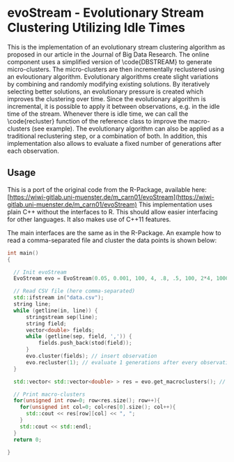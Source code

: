 # evoStream - Evolutionary Stream Clustering Utilizing Idle Times

This is the implementation of an evolutionary stream clustering algorithm as proposed in our article in the Journal of Big Data Research.
The online component uses a simplified version of \code{DBSTREAM} to generate micro-clusters.
The micro-clusters are then incrementally reclustered using an evloutionary algorithm.
Evolutionary algorithms create slight variations by combining and randomly modifying existing solutions.
By iteratively selecting better solutions, an evolutionary pressure is created which improves the clustering over time.
Since the evolutionary algorithm is incremental, it is possible to apply it between observations, e.g. in the idle time of the stream.
Whenever there is idle time, we can call the \code{recluster} function of the reference class to improve the macro-clusters (see example).
The evolutionary algorithm can also be applied as a traditional reclustering step, or a combination of both.
In addition, this implementation also allows to evaluate a fixed number of generations after each observation.

## Usage

This is a port of the original code from the R-Package, available here: [https://wiwi-gitlab.uni-muenster.de/m_carn01/evoStream](https://wiwi-gitlab.uni-muenster.de/m_carn01/evoStream)
This implementation uses plain C++ without the interfaces to R. This should allow easier interfacing for other languages. It also makes use of C++11 features.

The main interfaces are the same as in the R-Package. An example how to read a comma-separated file and cluster the data points is shown below:

```Cpp
int main()
{

  // Init evoStream
  EvoStream evo = EvoStream(0.05, 0.001, 100, 4, .8, .5, 100, 2*4, 1000);

  // Read CSV file (here comma-separated)
  std::ifstream in("data.csv");
  string line;
  while (getline(in, line)) {
      stringstream sep(line);
      string field;
      vector<double> fields;
      while (getline(sep, field, ',')) {
          fields.push_back(stod(field));
      }
      evo.cluster(fields); // insert observation
      evo.recluster(1); // evaluate 1 generations after every observation. This can be adapted to the available time
  }

  std::vector< std::vector<double> > res = evo.get_macroclusters(); // reclustering evaluates 1000 additional generations (parameter)

  // Print macro-clusters
  for(unsigned int row=0; row<res.size(); row++){
    for(unsigned int col=0; col<res[0].size(); col++){
      std::cout << res[row][col] << ", ";
    }
    std::cout << std::endl;
  }
  return 0;

}
```
